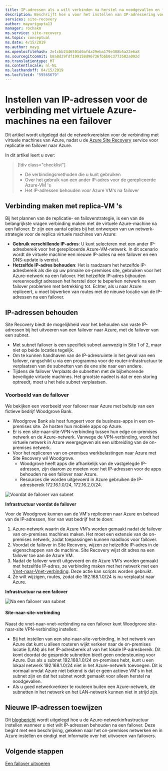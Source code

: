 ```yaml
---
title: IP-adressen als u wilt verbinden na herstel na noodgevallen en failover naar Azure met Azure Site Recovery instellen | Microsoft Docs
description: Beschrijft hoe u voor het instellen van IP-adressering voor verbinding met virtuele Azure-machines na het herstel na noodgevallen en failover van on-premises met Azure Site Recovery
services: site-recovery
author: mayurigupta13
manager: rochakm
ms.service: site-recovery
ms.topic: conceptual
ms.date: 4/15/2019
ms.author: mayg
ms.openlocfilehash: 2e1cbb2446501d0afda29eba179e388b5a22e6a8
ms.sourcegitcommit: b8a8d29fdf199158d96736fbbb0c3773502a092d
ms.translationtype: MT
ms.contentlocale: nl-NL
ms.lasthandoff: 04/15/2019
ms.locfileid: "59565679"
---
```

# <a name="set-up-ip-addressing-to-connect-to-azure-vms-after-failover"></a>Instellen van IP-adressen voor de verbinding met virtuele Azure-machines na een failover

Dit artikel wordt uitgelegd dat de netwerkvereisten voor de verbinding met virtuele machines van Azure, nadat u de [Azure Site Recovery](site-recovery-overview.md) service voor replicatie en failover naar Azure.

In dit artikel leert u over:

> [!div class="checklist"]
> * De verbindingsmethoden die u kunt gebruiken
> * Over het gebruik van een ander IP-adres voor de gerepliceerde Azure-VM 's
> * Het IP-adressen behouden voor Azure VM's na failover

## <a name="connecting-to-replica-vms"></a>Verbinding maken met replica-VM 's

Bij het plannen van de replicatie- en failoverstrategie, is een van de belangrijkste vragen verbinding maken met de virtuele Azure-machine na een failover. Er zijn een aantal opties bij het ontwerpen van uw netwerk-strategie voor de replica virtuele machines van Azure:

- **Gebruik verschillende IP-adres**: U kunt selecteren met een ander IP-adresbereik voor het gerepliceerde Azure-VM-netwerk. In dit scenario wordt de virtuele machine een nieuwe IP-adres na een failover en een DNS-update is vereist.
- **Hetzelfde IP-adres behouden**: Het is raadzaam het hetzelfde IP-adresbereik als die op uw primaire on-premises site, gebruiken voor het Azure-netwerk na een failover. Het hetzelfde IP-adres bijhouden vereenvoudigt adressen het herstel door te beperken netwerk na een failover problemen met betrekking tot. Echter, als u naar Azure repliceert, u moet bijwerken van routes met de nieuwe locatie van de IP-adressen na een failover.

## <a name="retaining-ip-addresses"></a>IP-adressen behouden

Site Recovery biedt de mogelijkheid voor het behouden van vaste IP-adressen bij het uitvoeren van een failover naar Azure, met de failover van een subnet.

- Met subnet failover is een specifiek subnet aanwezig in Site 1 of 2, maar niet op beide locaties tegelijk.
- Om te kunnen handhaven van de IP-adresruimte in het geval van een failover, rangschikt u via een programma voor de router-infrastructuur te verplaatsen van de subnetten van de ene site naar een andere.
- Tijdens de failover Verplaats de subnetten met de bijbehorende beveiligde virtuele machines. Het grootste nadeel is dat er een storing optreedt, moet u het hele subnet verplaatsen.


### <a name="failover-example"></a>Voorbeeld van de failover

We bekijken een voorbeeld voor failover naar Azure met behulp van een fictieve bedrijf Woodgrove Bank.

- Woodgrove Bank als host fungeert voor de business-apps in een on-premises site. Ze hosten hun mobiele apps op Azure.
- Er is een site-naar-site-VPN-verbinding tussen hun edge on-premises netwerk en de Azure-netwerk. Vanwege de VPN-verbinding, wordt het virtuele netwerk in Azure weergegeven als een uitbreiding van de on-premises netwerk.
- Voor het repliceren van on-premises werkbelastingen naar Azure met Site Recovery wil Woodgrove.
  - Woodgrove heeft apps die afhankelijk van de vastgelegde IP-adressen, zijn daarom ze moeten voor het IP-adressen voor de apps behouden na een failover naar Azure.
  - Resources die worden uitgevoerd in Azure gebruiken de IP-adresbereik 172.16.1.0/24, 172.16.2.0/24.

![Voordat de failover van subnet](./media/site-recovery-network-design/network-design7.png)

**Infrastructuur voordat de failover**


Voor de Woodgrove kunnen aan de VM's repliceren naar Azure en behoud van de IP-adressen, hier van wat bedrijf het te doen:


1. Azure-netwerk waarin de Azure VM's worden gemaakt nadat de failover van on-premises machines maken. Het moet een extensie van de on-premises netwerk, zodat toepassingen kunnen naadloos voor failover.
2. Voordat de failover in Site Recovery, wijzen ze hetzelfde IP-adres in de eigenschappen van de machine. Site Recovery wijst dit adres na een failover toe aan de Azure VM.
3. Nadat de failover wordt uitgevoerd en de Azure VM's worden gemaakt met hetzelfde IP-adres, ze verbinding maken met het netwerk met een [Vnet-naar-Vnet-verbinding](../vpn-gateway/vpn-gateway-howto-vnet-vnet-resource-manager-portal.md). Deze actie kan scripts worden gebruikt.
4. Ze wilt wijzigen, routes, zodat die 192.168.1.0/24 is nu verplaatst naar Azure.


**Infrastructuur na een failover**

![Na een failover van subnet](./media/site-recovery-network-design/network-design9.png)

#### <a name="site-to-site-connection"></a>Site-naar-site-verbinding

Naast de vnet-naar-vnet-verbinding na een failover kunt Woodgrove site-naar-site VPN-verbinding instellen:
- Bij het instellen van een site-naar-site-verbinding, in het netwerk van Azure dat kunt u alleen routeren wijkt verkeer naar de on-premises locatie (LAN) als het IP-adresbereik af van het lokale IP-adresbereik. Dit komt doordat de gespreide subnetten biedt geen ondersteuning voor Azure. Dus als u subnet 192.168.1.0/24 on-premises hebt, kunt u een lokaal netwerk 192.168.1.0/24 niet in het Azure-netwerk toevoegen. Dit is normaal omdat Azure niet bekend is dat er geen actieve VM's in het subnet zijn en dat het subnet wordt gemaakt voor alleen herstel na noodgevallen.
- Als u goed netwerkverkeer te routeren buiten een Azure-netwerk, de subnetten in het netwerk en het LAN-netwerk kunnen niet in strijd zijn.




## <a name="assigning-new-ip-addresses"></a>Nieuwe IP-adressen toewijzen

Dit [blogbericht](https://azure.microsoft.com/blog/2014/09/04/networking-infrastructure-setup-for-microsoft-azure-as-a-disaster-recovery-site/) wordt uitgelegd hoe u de Azure-netwerkinfrastructuur instellen wanneer u niet wilt IP-adressen behouden na een failover. Deze begint met een beschrijving, gekeken naar het on-premises netwerken en in Azure instellen en eindigt met informatie over het uitvoeren van failovers.

## <a name="next-steps"></a>Volgende stappen
[Een failover uitvoeren](site-recovery-failover.md)
